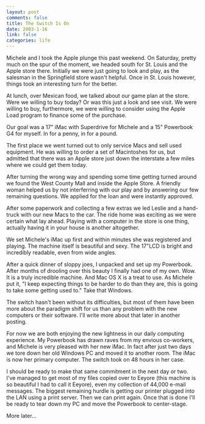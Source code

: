 ```yaml
--- 
layout: post
comments: false
title: The Switch Is On
date: 2003-1-16
link: false
categories: life
---
```

Michele and I took the Apple plunge this past weekend. On Saturday, pretty much on the spur of the moment, we headed south for St. Louis and the Apple store there. Initially we were just going to look and play, as the salesman in the Springfield store wasn't helpful. Once in St. Louis however, things took an interesting turn for the better.

At lunch, over Mexican food, we talked about our game plan at the store. Were we willing to buy today? Or was this just a look and see visit. We were willing to buy, furthermore, we were willing to consider using the Apple Load program to finance some of the purchase.

Our goal was a 17" iMac with Superdrive for Michele and a 15" Powerbook G4 for myself. In for a penny, in for a pound.

The first place we went turned out to only service Macs and sell used equipment. He was willing to order a set of Macintoshes for us, but admitted that there was an Apple store just down the interstate a few miles where we could get them today.

After turning the wrong way and spending some time getting turned around we found the West County Mall and inside the Apple Store. A friendly woman helped us by not interferring with our play and by answering our few remaining questions. We applied for the loan and were instantly approved.

After some paperwork and collecting a few extras we led Leslie and a hand-truck with our new Macs to the car. The ride home was exciting as we were certain what lay ahead. Playing with a computer in the store is one thing, actually having it in your house is another altogether.

We set Michele's iMac up first and within minutes she was registered and playing. The machine itself is beautiful and sexy. The 17"LCD is bright and incredibly readable, even from wide angles.

After a quick dinner of sloppy joes, I unpacked and set up my Powerbook. After months of drooling over this beauty I finally had one of my own. Wow. It is a truly incredible machine. And Mac OS X is a treat to use. As Michele put it, "I keep expecting things to be harder to do than they are, this is going to take some getting used to." Take that Windows.

The switch hasn't been without its difficulties, but most of them have been more about the paradigm shift for us than any problem with the new computers or their software. I'll write more about that later in another posting.

For now we are both enjoying the new lightness in our daily computing experience. My Powerbook has drawn raves from my envious co-workers, and Michele is very pleased with her new iMac. In fact after just two days we tore down her old Windows PC and moved it to another room. The iMac is now her primary computer. The switch took on 48 hours in her case.

I should be ready to make that same commitment in the next day or two. I've managed to get most of my files copied over to Eeyore (this machine is so beautiful I had to call it Eeyore), even my collection of 44,000 e-mail messages.  The biggest remaining hurdle is getting our printer plugged into the LAN using a print server. Then we can print again. Once that is done I'll be ready to tear down my PC and move the Powerbook to center-stage.

More later...
